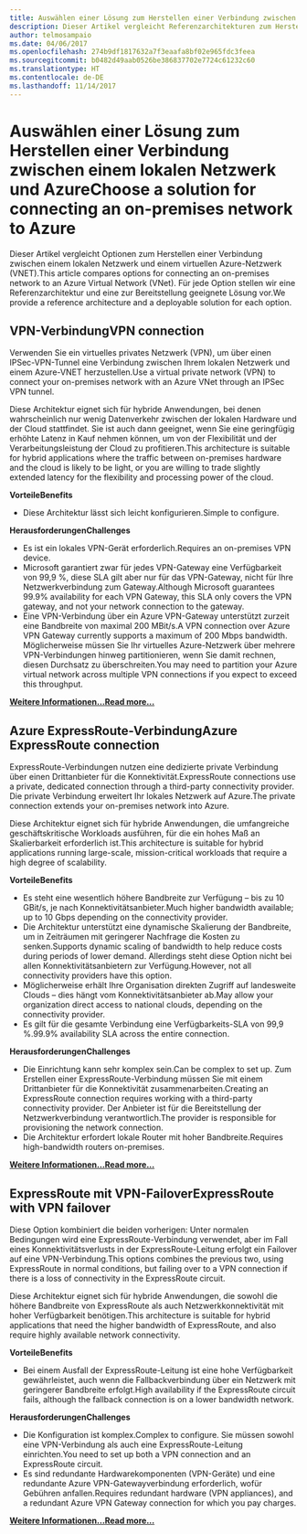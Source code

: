 ```yaml
---
title: Auswählen einer Lösung zum Herstellen einer Verbindung zwischen einem lokalen Netzwerk und Azure
description: Dieser Artikel vergleicht Referenzarchitekturen zum Herstellen einer Verbindung zwischen einem lokalen Netzwerk und Azure.
author: telmosampaio
ms.date: 04/06/2017
ms.openlocfilehash: 274b9df1817632a7f3eaafa8bf02e965fdc3feea
ms.sourcegitcommit: b0482d49aab0526be386837702e7724c61232c60
ms.translationtype: HT
ms.contentlocale: de-DE
ms.lasthandoff: 11/14/2017
---
```

# <a name="choose-a-solution-for-connecting-an-on-premises-network-to-azure"></a><span data-ttu-id="bae7d-103">Auswählen einer Lösung zum Herstellen einer Verbindung zwischen einem lokalen Netzwerk und Azure</span><span class="sxs-lookup"><span data-stu-id="bae7d-103">Choose a solution for connecting an on-premises network to Azure</span></span>

<span data-ttu-id="bae7d-104">Dieser Artikel vergleicht Optionen zum Herstellen einer Verbindung zwischen einem lokalen Netzwerk und einem virtuellen Azure-Netzwerk (VNET).</span><span class="sxs-lookup"><span data-stu-id="bae7d-104">This article compares options for connecting an on-premises network to an Azure Virtual Network (VNet).</span></span> <span data-ttu-id="bae7d-105">Für jede Option stellen wir eine Referenzarchitektur und eine zur Bereitstellung geeignete Lösung vor.</span><span class="sxs-lookup"><span data-stu-id="bae7d-105">We provide a reference architecture and a deployable solution for each option.</span></span>

## <a name="vpn-connection"></a><span data-ttu-id="bae7d-106">VPN-Verbindung</span><span class="sxs-lookup"><span data-stu-id="bae7d-106">VPN connection</span></span>

<span data-ttu-id="bae7d-107">Verwenden Sie ein virtuelles privates Netzwerk (VPN), um über einen IPSec-VPN-Tunnel eine Verbindung zwischen Ihrem lokalen Netzwerk und einem Azure-VNET herzustellen.</span><span class="sxs-lookup"><span data-stu-id="bae7d-107">Use a virtual private network (VPN) to connect your on-premises network with an Azure VNet through an IPSec VPN tunnel.</span></span>

<span data-ttu-id="bae7d-108">Diese Architektur eignet sich für hybride Anwendungen, bei denen wahrscheinlich nur wenig Datenverkehr zwischen der lokalen Hardware und der Cloud stattfindet. Sie ist auch dann geeignet, wenn Sie eine geringfügig erhöhte Latenz in Kauf nehmen können, um von der Flexibilität und der Verarbeitungsleistung der Cloud zu profitieren.</span><span class="sxs-lookup"><span data-stu-id="bae7d-108">This architecture is suitable for hybrid applications where the traffic between on-premises hardware and the cloud is likely to be light, or you are willing to trade slightly extended latency for the flexibility and processing power of the cloud.</span></span>

<span data-ttu-id="bae7d-109">**Vorteile**</span><span class="sxs-lookup"><span data-stu-id="bae7d-109">**Benefits**</span></span>

- <span data-ttu-id="bae7d-110">Diese Architektur lässt sich leicht konfigurieren.</span><span class="sxs-lookup"><span data-stu-id="bae7d-110">Simple to configure.</span></span>

<span data-ttu-id="bae7d-111">**Herausforderungen**</span><span class="sxs-lookup"><span data-stu-id="bae7d-111">**Challenges**</span></span>

- <span data-ttu-id="bae7d-112">Es ist ein lokales VPN-Gerät erforderlich.</span><span class="sxs-lookup"><span data-stu-id="bae7d-112">Requires an on-premises VPN device.</span></span>
- <span data-ttu-id="bae7d-113">Microsoft garantiert zwar für jedes VPN-Gateway eine Verfügbarkeit von 99,9 %, diese SLA gilt aber nur für das VPN-Gateway, nicht für Ihre Netzwerkverbindung zum Gateway.</span><span class="sxs-lookup"><span data-stu-id="bae7d-113">Although Microsoft guarantees 99.9% availability for each VPN Gateway, this SLA only covers the VPN gateway, and not your network connection to the gateway.</span></span>
- <span data-ttu-id="bae7d-114">Eine VPN-Verbindung über ein Azure VPN-Gateway unterstützt zurzeit eine Bandbreite von maximal 200 MBit/s.</span><span class="sxs-lookup"><span data-stu-id="bae7d-114">A VPN connection over Azure VPN Gateway currently supports a maximum of 200 Mbps bandwidth.</span></span> <span data-ttu-id="bae7d-115">Möglicherweise müssen Sie Ihr virtuelles Azure-Netzwerk über mehrere VPN-Verbindungen hinweg partitionieren, wenn Sie damit rechnen, diesen Durchsatz zu überschreiten.</span><span class="sxs-lookup"><span data-stu-id="bae7d-115">You may need to partition your Azure virtual network across multiple VPN connections if you expect to exceed this throughput.</span></span>

<span data-ttu-id="bae7d-116">**[Weitere Informationen...][vpn]**</span><span class="sxs-lookup"><span data-stu-id="bae7d-116">**[Read more...][vpn]**</span></span>

## <a name="azure-expressroute-connection"></a><span data-ttu-id="bae7d-117">Azure ExpressRoute-Verbindung</span><span class="sxs-lookup"><span data-stu-id="bae7d-117">Azure ExpressRoute connection</span></span>

<span data-ttu-id="bae7d-118">ExpressRoute-Verbindungen nutzen eine dedizierte private Verbindung über einen Drittanbieter für die Konnektivität.</span><span class="sxs-lookup"><span data-stu-id="bae7d-118">ExpressRoute connections use a private, dedicated connection through a third-party connectivity provider.</span></span> <span data-ttu-id="bae7d-119">Die private Verbindung erweitert Ihr lokales Netzwerk auf Azure.</span><span class="sxs-lookup"><span data-stu-id="bae7d-119">The private connection extends your on-premises network into Azure.</span></span> 

<span data-ttu-id="bae7d-120">Diese Architektur eignet sich für hybride Anwendungen, die umfangreiche geschäftskritische Workloads ausführen, für die ein hohes Maß an Skalierbarkeit erforderlich ist.</span><span class="sxs-lookup"><span data-stu-id="bae7d-120">This architecture is suitable for hybrid applications running large-scale, mission-critical workloads that require a high degree of scalability.</span></span> 

<span data-ttu-id="bae7d-121">**Vorteile**</span><span class="sxs-lookup"><span data-stu-id="bae7d-121">**Benefits**</span></span>

- <span data-ttu-id="bae7d-122">Es steht eine wesentlich höhere Bandbreite zur Verfügung – bis zu 10 GBit/s, je nach Konnektivitätsanbieter.</span><span class="sxs-lookup"><span data-stu-id="bae7d-122">Much higher bandwidth available; up to 10 Gbps depending on the connectivity provider.</span></span>
- <span data-ttu-id="bae7d-123">Die Architektur unterstützt eine dynamische Skalierung der Bandbreite, um in Zeiträumen mit geringerer Nachfrage die Kosten zu senken.</span><span class="sxs-lookup"><span data-stu-id="bae7d-123">Supports dynamic scaling of bandwidth to help reduce costs during periods of lower demand.</span></span> <span data-ttu-id="bae7d-124">Allerdings steht diese Option nicht bei allen Konnektivitätsanbietern zur Verfügung.</span><span class="sxs-lookup"><span data-stu-id="bae7d-124">However, not all connectivity providers have this option.</span></span>
- <span data-ttu-id="bae7d-125">Möglicherweise erhält Ihre Organisation direkten Zugriff auf landesweite Clouds – dies hängt vom Konnektivitätsanbieter ab.</span><span class="sxs-lookup"><span data-stu-id="bae7d-125">May allow your organization direct access to national clouds, depending on the connectivity provider.</span></span>
- <span data-ttu-id="bae7d-126">Es gilt für die gesamte Verbindung eine Verfügbarkeits-SLA von 99,9 %.</span><span class="sxs-lookup"><span data-stu-id="bae7d-126">99.9% availability SLA across the entire connection.</span></span>

<span data-ttu-id="bae7d-127">**Herausforderungen**</span><span class="sxs-lookup"><span data-stu-id="bae7d-127">**Challenges**</span></span>

- <span data-ttu-id="bae7d-128">Die Einrichtung kann sehr komplex sein.</span><span class="sxs-lookup"><span data-stu-id="bae7d-128">Can be complex to set up.</span></span> <span data-ttu-id="bae7d-129">Zum Erstellen einer ExpressRoute-Verbindung müssen Sie mit einem Drittanbieter für die Konnektivität zusammenarbeiten.</span><span class="sxs-lookup"><span data-stu-id="bae7d-129">Creating an ExpressRoute connection requires working with a third-party connectivity provider.</span></span> <span data-ttu-id="bae7d-130">Der Anbieter ist für die Bereitstellung der Netzwerkverbindung verantwortlich.</span><span class="sxs-lookup"><span data-stu-id="bae7d-130">The provider is responsible for provisioning the network connection.</span></span>
- <span data-ttu-id="bae7d-131">Die Architektur erfordert lokale Router mit hoher Bandbreite.</span><span class="sxs-lookup"><span data-stu-id="bae7d-131">Requires high-bandwidth routers on-premises.</span></span>

<span data-ttu-id="bae7d-132">**[Weitere Informationen...][expressroute]**</span><span class="sxs-lookup"><span data-stu-id="bae7d-132">**[Read more...][expressroute]**</span></span>

## <a name="expressroute-with-vpn-failover"></a><span data-ttu-id="bae7d-133">ExpressRoute mit VPN-Failover</span><span class="sxs-lookup"><span data-stu-id="bae7d-133">ExpressRoute with VPN failover</span></span>

<span data-ttu-id="bae7d-134">Diese Option kombiniert die beiden vorherigen: Unter normalen Bedingungen wird eine ExpressRoute-Verbindung verwendet, aber im Fall eines Konnektivitätsverlusts in der ExpressRoute-Leitung erfolgt ein Failover auf eine VPN-Verbindung.</span><span class="sxs-lookup"><span data-stu-id="bae7d-134">This options combines the previous two, using ExpressRoute in normal conditions, but failing over to a VPN connection if there is a loss of connectivity in the ExpressRoute circuit.</span></span>

<span data-ttu-id="bae7d-135">Diese Architektur eignet sich für hybride Anwendungen, die sowohl die höhere Bandbreite von ExpressRoute als auch Netzwerkkonnektivität mit hoher Verfügbarkeit benötigen.</span><span class="sxs-lookup"><span data-stu-id="bae7d-135">This architecture is suitable for hybrid applications that need the higher bandwidth of ExpressRoute, and also require highly available network connectivity.</span></span> 

<span data-ttu-id="bae7d-136">**Vorteile**</span><span class="sxs-lookup"><span data-stu-id="bae7d-136">**Benefits**</span></span>

- <span data-ttu-id="bae7d-137">Bei einem Ausfall der ExpressRoute-Leitung ist eine hohe Verfügbarkeit gewährleistet, auch wenn die Fallbackverbindung über ein Netzwerk mit geringerer Bandbreite erfolgt.</span><span class="sxs-lookup"><span data-stu-id="bae7d-137">High availability if the ExpressRoute circuit fails, although the fallback connection is on a lower bandwidth network.</span></span>

<span data-ttu-id="bae7d-138">**Herausforderungen**</span><span class="sxs-lookup"><span data-stu-id="bae7d-138">**Challenges**</span></span>

- <span data-ttu-id="bae7d-139">Die Konfiguration ist komplex.</span><span class="sxs-lookup"><span data-stu-id="bae7d-139">Complex to configure.</span></span> <span data-ttu-id="bae7d-140">Sie müssen sowohl eine VPN-Verbindung als auch eine ExpressRoute-Leitung einrichten.</span><span class="sxs-lookup"><span data-stu-id="bae7d-140">You need to set up both a VPN connection and an ExpressRoute circuit.</span></span>
- <span data-ttu-id="bae7d-141">Es sind redundante Hardwarekomponenten (VPN-Geräte) und eine redundante Azure VPN-Gatewayverbindung erforderlich, wofür Gebühren anfallen.</span><span class="sxs-lookup"><span data-stu-id="bae7d-141">Requires redundant hardware (VPN appliances), and a redundant Azure VPN Gateway connection for which you pay charges.</span></span>

<span data-ttu-id="bae7d-142">**[Weitere Informationen...][expressroute-vpn-failover]**</span><span class="sxs-lookup"><span data-stu-id="bae7d-142">**[Read more...][expressroute-vpn-failover]**</span></span>

<!-- links -->
[expressroute]: ./expressroute.md
[expressroute-vpn-failover]: ./expressroute-vpn-failover.md
[vpn]: ./vpn.md